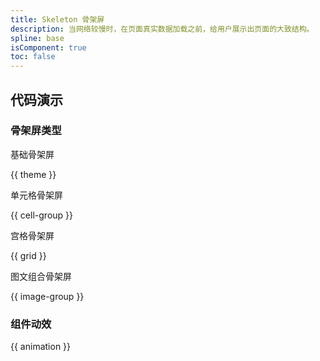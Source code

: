 ```yaml
---
title: Skeleton 骨架屏
description: 当网络较慢时，在页面真实数据加载之前，给用户展示出页面的大致结构。
spline: base
isComponent: true
toc: false
---
```


## 代码演示

### 骨架屏类型

基础骨架屏

{{ theme }}

单元格骨架屏

{{ cell-group }}


宫格骨架屏

{{ grid }}

图文组合骨架屏

{{ image-group }}

### 组件动效

{{ animation }}